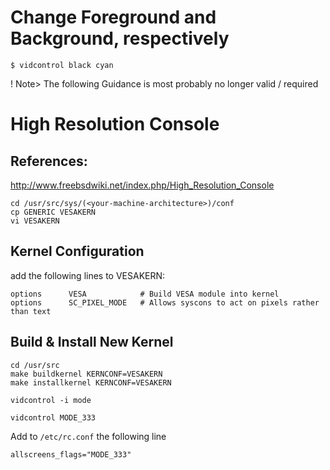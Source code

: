 
# Change Foreground and Background, respectively

```
$ vidcontrol black cyan
```

! Note> The following Guidance is most probably no longer valid / required 
# High Resolution Console

## References:
http://www.freebsdwiki.net/index.php/High_Resolution_Console


```
cd /usr/src/sys/(<your-machine-architecture>)/conf
cp GENERIC VESAKERN
vi VESAKERN
```

## Kernel Configuration

add the following lines to VESAKERN:

```
options      VESA            # Build VESA module into kernel
options      SC_PIXEL_MODE   # Allows syscons to act on pixels rather than text
```

## Build & Install New Kernel


```
cd /usr/src
make buildkernel KERNCONF=VESAKERN
make installkernel KERNCONF=VESAKERN
```


```
vidcontrol -i mode
```
```
vidcontrol MODE_333
```

Add to `/etc/rc.conf` the following line

``` 
allscreens_flags="MODE_333"
```

